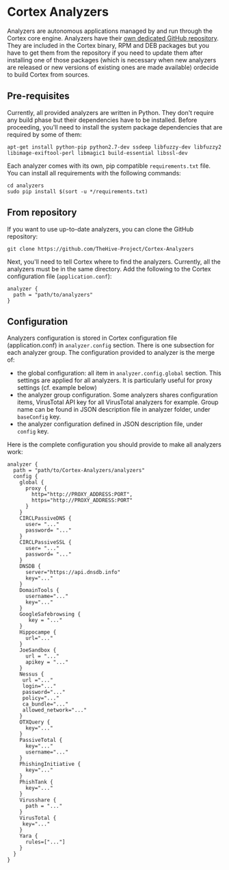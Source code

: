 # Cortex Analyzers

Analyzers are autonomous applications managed by and run through the Cortex core engine. Analyzers have their
[own dedicated GitHub repository](https://github.com/TheHive-Project/Cortex-Analyzers).
They are included in the Cortex binary, RPM and DEB packages but you have to 
get them from the repository if you need to update them after installing one 
of those packages (which is necessary when new analyzers are released or new 
versions of existing ones are made available) ordecide to build Cortex from 
sources.

## Pre-requisites
Currently, all provided analyzers are written in Python. They don't require any build phase but their dependencies have
to be installed. Before proceeding, you'll need to install the system package dependencies that are required by some of
them:

```
apt-get install python-pip python2.7-dev ssdeep libfuzzy-dev libfuzzy2 libimage-exiftool-perl libmagic1 build-essential libssl-dev
```

Each analyzer comes with its own, pip compatible `requirements.txt` file. You can install all requirements with the
following commands:

```
cd analyzers
sudo pip install $(sort -u */requirements.txt)
```

## From repository
If you want to use up-to-date analyzers, you can clone the GitHub repository:

```
git clone https://github.com/TheHive-Project/Cortex-Analyzers
```

Next, you'll need to tell Cortex where to find the analyzers. Currently, all the analyzers must be in the same
directory. Add the following to the Cortex configuration file (`application.conf`):

```
analyzer {
  path = "path/to/analyzers"
}
```
## Configuration

Analyzers configuration is stored in Cortex configuration file (application.conf) in `analyzer.config` section. There is
one subsection for each analyzer group. The configuration provided to analyzer is the merge of:
 - the global configuration: all item in `analyzer.config.global` section. This settings are applied for all analyzers.
 It is particularly useful for proxy settings (cf. example below)
 - the analyzer group configuration. Some analyzers shares configuration items, VirusTotal API key for all VirusTotal
 analyzers for example. Group name can be found in JSON description file in analyzer folder, under `baseConfig` key.
 - the analyzer configuration defined in JSON description file, under `config` key.

Here is the complete configuration you should provide to make all analyzers work:


```
analyzer {
  path = "path/to/Cortex-Analyzers/analyzers"
  config {
    global {
      proxy {
        http="http://PROXY_ADDRESS:PORT",
        https="http://PROXY_ADDRESS:PORT"
      }
    }
    CIRCLPassiveDNS {
      user= "..."
      password= "..."
    }
    CIRCLPassiveSSL {
      user= "..."
      password= "..."
    }
    DNSDB {
      server="https://api.dnsdb.info"
      key="..."
    }
    DomainTools {
      username="..."
      key="..."
    }
    GoogleSafebrowsing {
       key = "..."
    }
    Hippocampe {
      url="..."
    }
    JoeSandbox {
      url = "..."
      apikey = "..."
    }
    Nessus {
     url ="..."
     login="..."
     password="..."
     policy="..."
     ca_bundle="..."
     allowed_network="..."
    }
    OTXQuery {
      key="..."
    }
    PassiveTotal {
      key="..."
      username="..."
    }
    PhishingInitiative {
      key="..."
    }
    PhishTank {
      key="..."
    }
    Virusshare {
      path = "..."
    }
    VirusTotal {
     key="..."
    }
    Yara {
      rules=["..."]
    }
  }
}
```
